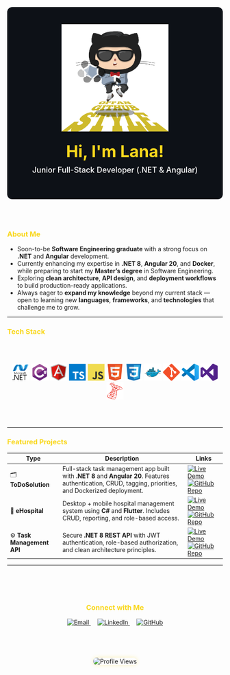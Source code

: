 <div align="center" style="background-color:#0d1117; padding:40px 0; border-radius:12px;">
  <img src="https://github.com/lana-mustafic/lana-mustafic/blob/main/assets/github-style.png"
       width="250"
       alt="GitHub Style Octocat"
       style="margin-bottom:10px;" />

  <h2 style="color:#f9d71c; margin:10px 0 0 0; font-size:38px;">Hi, I'm Lana!</h2>
  <p style="color:#ffffff; font-size:18px; margin-top:10px; font-weight:500;">
    Junior Full-Stack Developer (.NET & Angular)
  </p>
</div>

<br><br>

<h3 style="color:#f9d71c;">About Me</h3>

- Soon-to-be **Software Engineering graduate** with a strong focus on **.NET** and **Angular** development.  
- Currently enhancing my expertise in **.NET 8**, **Angular 20**, and **Docker**, while preparing to start my **Master’s degree** in Software Engineering.  
- Exploring **clean architecture**, **API design**, and **deployment workflows** to build production-ready applications.  
- Always eager to **expand my knowledge** beyond my current stack — open to learning new **languages**, **frameworks**, and **technologies** that challenge me to grow.  

---

<h3 style="color:#f9d71c;">Tech Stack</h3>
<br><br/>
<p align="center">
  <img src="https://raw.githubusercontent.com/devicons/devicon/master/icons/dot-net/dot-net-original-wordmark.svg" height="40" alt=".NET" />
  <img src="https://raw.githubusercontent.com/devicons/devicon/master/icons/csharp/csharp-original.svg" height="40" alt="C#" />
  <img src="https://raw.githubusercontent.com/devicons/devicon/master/icons/angularjs/angularjs-original.svg" height="40" alt="Angular" />
  <img src="https://raw.githubusercontent.com/devicons/devicon/master/icons/typescript/typescript-original.svg" height="40" alt="TypeScript" />
  <img src="https://raw.githubusercontent.com/devicons/devicon/master/icons/javascript/javascript-original.svg" height="40" alt="JavaScript" />
  <img src="https://raw.githubusercontent.com/devicons/devicon/master/icons/html5/html5-original.svg" height="40" alt="HTML5" />
  <img src="https://raw.githubusercontent.com/devicons/devicon/master/icons/css3/css3-original.svg" height="40" alt="CSS3" />
  <img src="https://raw.githubusercontent.com/devicons/devicon/master/icons/docker/docker-original.svg" height="40" alt="Docker" />
  <img src="https://raw.githubusercontent.com/devicons/devicon/master/icons/git/git-original.svg" height="40" alt="Git" />
  <img src="https://raw.githubusercontent.com/devicons/devicon/master/icons/vscode/vscode-original.svg" height="40" alt="VS Code" />
  <img src="https://raw.githubusercontent.com/devicons/devicon/master/icons/visualstudio/visualstudio-plain.svg" height="40" alt="Visual Studio" />
  <img src="https://raw.githubusercontent.com/devicons/devicon/master/icons/microsoftsqlserver/microsoftsqlserver-plain.svg" height="40" alt="SQL Server" />
</p>
<br><br/>

---

<h3 style="color:#f9d71c;">Featured Projects</h3>

| Type | Description | Links |
|------|--------------|-------|
| 🗂️ **ToDoSolution** | Full-stack task management app built with **.NET 8** and **Angular 20**. Features authentication, CRUD, tagging, priorities, and Dockerized deployment. | <a href="#"><img src="https://skillicons.dev/icons?i=vercel" width="36" title="Live Demo"/></a> <a href="https://github.com/lana-mustafic/ToDoSolution"><img src="https://skillicons.dev/icons?i=github" width="36" title="GitHub Repo"/></a> |
| 🏥 **eHospital** | Desktop + mobile hospital management system using **C#** and **Flutter**. Includes CRUD, reporting, and role-based access. | <a href="#"><img src="https://skillicons.dev/icons?i=vercel" width="36" title="Live Demo"/></a> <a href="#"><img src="https://skillicons.dev/icons?i=github" width="36" title="GitHub Repo"/></a> |
| ⚙️ **Task Management API** | Secure **.NET 8 REST API** with JWT authentication, role-based authorization, and clean architecture principles. | <a href="#"><img src="https://skillicons.dev/icons?i=vercel" width="36" title="Live Demo"/></a> <a href="#"><img src="https://skillicons.dev/icons?i=github" width="36" title="GitHub Repo"/></a> |

---
<br><br/>
<div align="center" style="margin-top: 40px;">

  <h3 style="color:#f9d71c; margin-bottom: 16px;">Connect with Me</h3>

  <a href="mailto:lana-mustafic@outlook.com" target="_blank">
    <img src="https://skillicons.dev/icons?i=gmail" width="45" height="45" alt="Email"/>
  </a>
  &nbsp;&nbsp;&nbsp;
  <a href="https://linkedin.com/in/lana-mustafic" target="_blank">
    <img src="https://skillicons.dev/icons?i=linkedin" width="45" height="45" alt="LinkedIn"/>
  </a>
  &nbsp;&nbsp;&nbsp;
  <a href="https://github.com/lana-mustafic" target="_blank">
    <img src="https://skillicons.dev/icons?i=github" width="45" height="45" alt="GitHub"/>
  </a>

  <br><br>

  <img 
    src="https://komarev.com/ghpvc/?username=lana-mustafic&label=Profile%20Views&color=f9d71c&labelColor=0d1117&style=for-the-badge" 
    alt="Profile Views" 
    style="margin-top: 12px; border-radius: 8px; box-shadow: 0 0 10px rgba(249, 215, 28, 0.3);" 
  />

</div>
